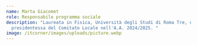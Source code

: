 ```yaml
---
name: Marta Giacomet
role: Responsabile programma sociale
description: "Laureata in Fisica, Università degli Studi di Roma Tre, è stata
  presidentessa del Comitato Locale nell'A.A. 2024/2025. "
image: /itcorner/images/uploads/picture.webp
---
```

